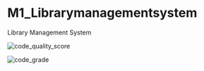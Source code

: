 # M1_Librarymanagementsystem
Library Management System

![code_quality_score](https://api.codiga.io/project/31576/score/svg)

![code_grade](https://api.codiga.io/project/31576/status/svg)
